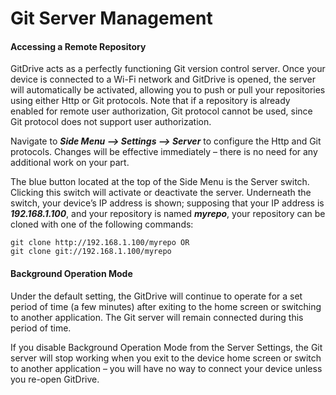 Git Server Management
=================================

#### Accessing a Remote Repository 
GitDrive acts as a perfectly functioning Git version control server. Once your device is connected to a Wi-Fi network and GitDrive is opened, the server will automatically be activated, allowing you to push or pull your repositories using either Http or Git protocols. Note that if a repository is already enabled for remote user authorization, Git protocol cannot be used, since Git protocol does not support user authorization.

Navigate to ***Side Menu --> Settings --> Server*** to configure the Http and Git protocols. Changes will be effective immediately – there is no need for any additional work on your part. 

The blue button located at the top of the Side Menu is the Server switch. Clicking this switch will activate or deactivate the server. Underneath the switch, your device’s IP address is shown; supposing that your IP address is ***192.168.1.100***, and your repository is named ***myrepo***, your repository can be cloned with one of the following commands:
```
git clone http://192.168.1.100/myrepo OR
git clone git://192.168.1.100/myrepo
```

#### Background Operation Mode

Under the default setting, the GitDrive will continue to operate for a set period of time (a few minutes) after exiting to the home screen or switching to another application. The Git server will remain connected during this period of time.

If you disable Background Operation Mode from the Server Settings, the Git server will stop working when you exit to the device home screen or switch to another application – you will have no way to connect your device unless you re-open GitDrive.



